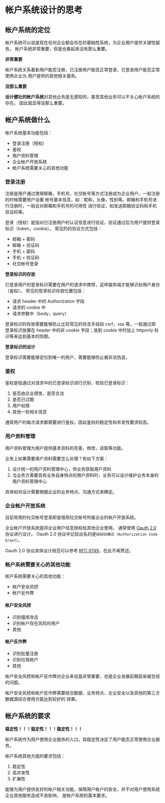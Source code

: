# 帐户系统设计的思考

## 帐户系统的定位
帐户系统可以说是现在任何企业都会存在的基础性系统，为企业用户提供关键性服务。
帐户系统非常重要，但是也看起来没有那么重要。

**非常重要**

帐户系统关系着新用户能否注册，已注册用户能否正常登录，已登录用户能否正常使用企业为
用户提供的其他相关服务。

**没那么重要**

**设计健壮的帐户系统**对其他业务是无感知的，甚至其他业务可以不关心帐户系统的存在。
因此就显得没那么重要。

## 帐户系统做什么
帐户系统基本功能包括：
- 登录注册（授权）
- 鉴权
- 用户资料管理
- 企业帐户开放系统
- 帐户系统需要关心的其他功能

### 登录注册
注册是用户通过使用邮箱，手机号，社交帐号等方式注册成为企业用户。一般注册的时候需要用户设置
帐号基本信息，如：昵称，头像，性别等。邮箱和手机号进行注册时，一般会对邮箱和手机号的可用性
进行验证，如发送邮箱验证码和手机验证码等。

登录（授权）是指对已注册用户的认证信息进行验证，验证通过后为用户提供登录标识（token，cookie）。
常见的的验证方式包括：
- 邮箱 + 密码
- 邮箱 + 验证码
- 手机 + 密码
- 手机 + 验证码
- 社交帐号登录

**登录标识的存放**

已登录用户的登录标识需要在用户的请求中携带，这样服务端才能够识别用户身份（鉴权）。
常见的登录标识存放位置包括：
- 请求 header 中的 Authorization 字段
- 请求的 cookie 中
- 请求参数中（body，query）

登录标识的存放需要能够防止比较常见的攻击手段如 csrf，xss 等。一般通过把登录标识放置在 header
中的非 cookie 字段；放到 cookie 中时加上 httponly 标识等来达到基本的防御。

**登录标识的设计**

登录标识需要能够定位到唯一的用户，需要能够防止被非法伪造，

### 鉴权
鉴权是指通过对请求中的已登录标识进行识别，校验已登录标识：
1. 是否由企业颁发，是否合法
2. 是否已过期
3. 用户权限
4. 其他一些相关信息

通常用户的每次请求都需要进行鉴权，因此鉴权的稳定性和并发性要求较高。

### 用户资料管理
用户资料管理为用户提供基本资料的完善，修改，读取等功能。

业务上如果需要用户资料需要怎么处理？有如下方案：
1. 设计统一的用户资料管理中心，供业务获取用户资料
2. 当业务方需要具有业务自身特点的用户资料时，业务可以设计维护业务本身的用户资料管理中心

具体如何设计需要根据企业的业务特点、沟通方式来确定。

### 企业帐户开放系统
目前常用的社交帐号登录即是借用社交帐号所属企业的帐户开放系统。

企业帐户开放系统是将企业用户信息授权给其他企业使用。
通常使用 [Oauth 2.0](https://tools.ietf.org/html/rfc6749) 协议进行设计。
Oauth 2.0 协议中比较出名的是`授权码模式（Authorization Code Grant）`。

Oauth 2.0 协议具体设计规范可以参考 [RFC 6749](https://tools.ietf.org/html/rfc6749)，在此不再赘述。

### 帐户系统需要关心的其他功能
帐户系统需要关心的其他功能：
- 帐户安全风控
- 帐户反作弊

#### 帐户安全风控
- 识别撞库攻击
- 识别帐户存在风险的用户
- 其他

#### 帐户反作弊
- 识别批量注册
- 识别垃圾帐户
- 其他

帐户安全风控和帐户反作弊对企业来说是非常重要，也是企业发展前期容易被忽视的问题。

帐户安全风控和帐户反作弊需要结合数据、业务特点、企业安全以及其他的第三方数据源综合使用方能达到较好的
效果。

## 帐户系统的要求
**稳定性！！！稳定性！！！稳定性！！！**

帐户系统作为用户使用企业服务的入口，其稳定性决定了用户能否正常使用企业服务。

帐户系统其他方面的要求包括：
1. 稳定性
2. 高并发性
3. 扩展性

能够为用户提供友好的帐户相关功能，保障用户帐户的安全，并不对用户使用系统企业其他服务造成不良影响，
是帐户系统的基本要求。
